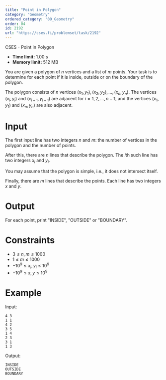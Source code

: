 ```yaml
---
title: "Point in Polygon"
category: "Geometry"
ordered_category: "09_Geometry"
order: 04
id: 2192
url: "https://cses.fi/problemset/task/2192"
---
```


CSES - Point in Polygon

  * **Time limit:** 1.00 s
  * **Memory limit:** 512 MB

You are given a polygon of $n$ vertices and a list of $m$ points. Your task is
to determine for each point if it is inside, outside or on the boundary of the
polygon.

The polygon consists of $n$ vertices $(x_1,y_1),(x_2,y_2),\dots,(x_n,y_n)$.
The vertices $(x_i,y_i)$ and $(x_{i+1},y_{i+1})$ are adjacent for
$i=1,2,\dots,n-1$, and the vertices $(x_1,y_1)$ and $(x_n,y_n)$ are also
adjacent.

# Input

The first input line has two integers $n$ and $m$: the number of vertices in
the polygon and the number of points.

After this, there are $n$ lines that describe the polygon. The $i$th such line
has two integers $x_i$ and $y_i$.

You may assume that the polygon is simple, i.e., it does not intersect itself.

Finally, there are $m$ lines that describe the points. Each line has two
integers $x$ and $y$.

# Output

For each point, print "INSIDE", "OUTSIDE" or "BOUNDARY".

# Constraints

  * $3 \le n,m \le 1000$
  * $1 \le m \le 1000$
  * $-10^9 \le x_i, y_i \le 10^9$
  * $-10^9 \le x, y \le 10^9$

# Example

Input:

    
    
    4 3
    1 1
    4 2
    3 5
    1 4
    2 3
    3 1
    1 3
    

Output:

    
    
    INSIDE
    OUTSIDE
    BOUNDARY
    

